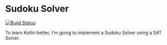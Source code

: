 # Sudoku Solver

[![Build Status](https://travis-ci.org/fuchsch1234/SudokuSolver.svg?branch=master)](https://travis-ci.org/fuchsch1234/SudokuSolver)

To learn Kotlin better, I'm going to implement a Sudoku Solver using a SAT Solver.